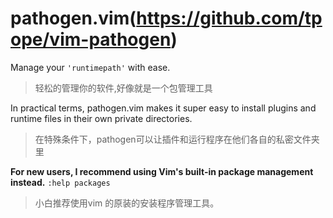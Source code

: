 # pathogen.vim(https://github.com/tpope/vim-pathogen) 
Manage your `'runtimepath'` with ease. 
> 轻松的管理你的软件,好像就是一个包管理工具  

In practical terms,
pathogen.vim makes it super easy to install plugins and runtime files in their own private directories.
> 在特殊条件下，pathogen可以让插件和运行程序在他们各自的私密文件夹里  

**For new users, I recommend using Vim's built-in package management
instead.**  `:help packages`
> 小白推荐使用vim 的原装的安装程序管理工具。  

